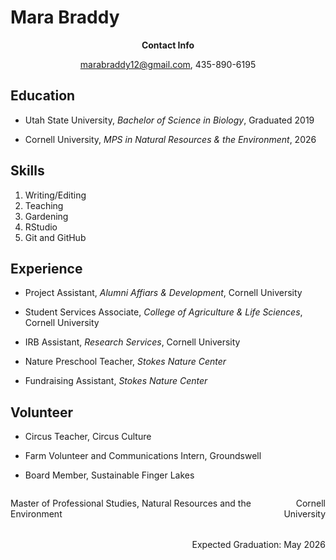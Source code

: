 # Mara Braddy


<div style="text-align:center">

<strong>Contact Info</strong>

</div>

<div style="text-align:center">

marabraddy12@gmail.com, 435-890-6195

</div>

## Education

- Utah State University, *Bachelor of Science in Biology*, Graduated
  2019

- Cornell University, *MPS in Natural Resources & the Environment*, 2026

## Skills

1.  Writing/Editing
2.  Teaching
3.  Gardening
4.  RStudio
5.  Git and GitHub

## Experience

- Project Assistant, *Alumni Affiars & Development*, Cornell University

- Student Services Associate, *College of Agriculture & Life Sciences*,
  Cornell University

- IRB Assistant, *Research Services*, Cornell University

- Nature Preschool Teacher, *Stokes Nature Center*

- Fundraising Assistant, *Stokes Nature Center*

## Volunteer

- Circus Teacher, Circus Culture

- Farm Volunteer and Communications Intern, Groundswell

- Board Member, Sustainable Finger Lakes

<div class="columns">

<div class="column" width="60%">

Master of Professional Studies, Natural Resources and the Environment

</div>

<div class="column" width="40%" style="text-align:right">

Cornell University

</div>

</div>

<div class="columns" style="margin-top:0.25rem">

<div class="column" width="60%">

</div>

<div class="column" width="40%" style="text-align:right">

Expected Graduation: May 2026

</div>

</div>
